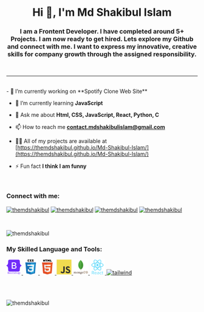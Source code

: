 
<h1 align="center">Hi 👋, I'm Md Shakibul Islam</h1>
<h3 align="center">I am a Frontent Developer. I have completed around 5+ Projects. I am now ready to get hired. Lets explore my Github and connect with me. I want to express my innovative, creative skills for company growth through the assigned responsibility.</h3>

<br/>
<hr/>
<br>
- 🔭 I’m currently working on **Spotify Clone Web Site**

- 🌱 I’m currently learning **JavaScript**

- 💬 Ask me about **Html, CSS, JavaScript, React, Python, C**

- 📫 How to reach me **contact.mdshakibulislam@gmail.com**

- 👨‍💻 All of my projects are available at [https://themdshakibul.github.io/Md-Shakibul-Islam/](https://themdshakibul.github.io/Md-Shakibul-Islam/)

- ⚡ Fun fact **I think I am funny**

<br/>
<h3 align="left">Connect with me:</h3>
<p align="left">
<a href="https://twitter.com/themdshakibul" target="blank"><img align="center" src="https://raw.githubusercontent.com/rahuldkjain/github-profile-readme-generator/master/src/images/icons/Social/twitter.svg" alt="themdshakibul" height="30" width="40" /></a>
<a href="https://fb.com/themdshakibul" target="blank"><img align="center" src="https://raw.githubusercontent.com/rahuldkjain/github-profile-readme-generator/master/src/images/icons/Social/facebook.svg" alt="themdshakibul" height="30" width="40" /></a>
<a href="https://instagram.com/themdshakibul" target="blank"><img align="center" src="https://raw.githubusercontent.com/rahuldkjain/github-profile-readme-generator/master/src/images/icons/Social/instagram.svg" alt="themdshakibul" height="30" width="40" /></a>
<a href="https://discord.gg/themdshakibul" target="blank"><img align="center" src="https://raw.githubusercontent.com/rahuldkjain/github-profile-readme-generator/master/src/images/icons/Social/discord.svg" alt="themdshakibul" height="30" width="40" /></a>
</p>
<br/>
<p align="left"> <img src="https://komarev.com/ghpvc/?username=themdshakibul&label=Profile%20views&color=0e75b6&style=flat" alt="themdshakibul" /> </p>
<h3 align="left">My Skilled Language and Tools:</h3>
<p align="left"> <a href="https://getbootstrap.com" target="_blank" rel="noreferrer"> <img src="https://raw.githubusercontent.com/devicons/devicon/master/icons/bootstrap/bootstrap-plain-wordmark.svg" alt="bootstrap" width="40" height="40"/> </a> <a href="https://www.w3schools.com/css/" target="_blank" rel="noreferrer"> <img src="https://raw.githubusercontent.com/devicons/devicon/master/icons/css3/css3-original-wordmark.svg" alt="css3" width="40" height="40"/> </a> <a href="https://www.w3.org/html/" target="_blank" rel="noreferrer"> <img src="https://raw.githubusercontent.com/devicons/devicon/master/icons/html5/html5-original-wordmark.svg" alt="html5" width="40" height="40"/> </a> <a href="https://developer.mozilla.org/en-US/docs/Web/JavaScript" target="_blank" rel="noreferrer"> <img src="https://raw.githubusercontent.com/devicons/devicon/master/icons/javascript/javascript-original.svg" alt="javascript" width="40" height="40"/> </a> <a href="https://www.mongodb.com/" target="_blank" rel="noreferrer"> <img src="https://raw.githubusercontent.com/devicons/devicon/master/icons/mongodb/mongodb-original-wordmark.svg" alt="mongodb" width="40" height="40"/> </a> <a href="https://reactjs.org/" target="_blank" rel="noreferrer"> <img src="https://raw.githubusercontent.com/devicons/devicon/master/icons/react/react-original-wordmark.svg" alt="react" width="40" height="40"/> </a> <a href="https://tailwindcss.com/" target="_blank" rel="noreferrer"> <img src="https://www.vectorlogo.zone/logos/tailwindcss/tailwindcss-icon.svg" alt="tailwind" width="40" height="40"/> </a> </p>


<br/>
<br/>
<p><img align="center" src="https://github-readme-stats.vercel.app/api/top-langs?username=themdshakibul&show_icons=true&locale=en&layout=compact" alt="themdshakibul" /></p>
